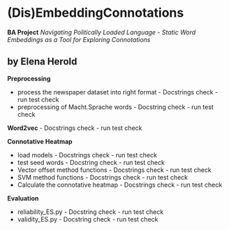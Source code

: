 # (Dis)EmbeddingConnotations

 **BA Project** *Navigating Politically Loaded Language - Static Word Embeddings as a Tool for Exploring Connotations* 

 by Elena Herold
-----------------------------------


**Preprocessing** 
- process the newspaper dataset into right format - Docstrings check - run test check
- preprocessing of Macht.Sprache words - Docstring check - run test check

**Word2vec** - Docstrings check - run test check

**Connotative Heatmap**
- load models - Docstrings check - run test check 
- test seed words - Docstring check - run test check
- Vector offset method functions - Docstrings check - run test check 
- SVM method functions - Docstrings check - run test check
- Calculate the connotative heatmap - Docstrings check - run test check 

**Evaluation**
- reliability_ES.py - Docstring check - run test check 
- validity_ES.py - Docstring check - run test check 
